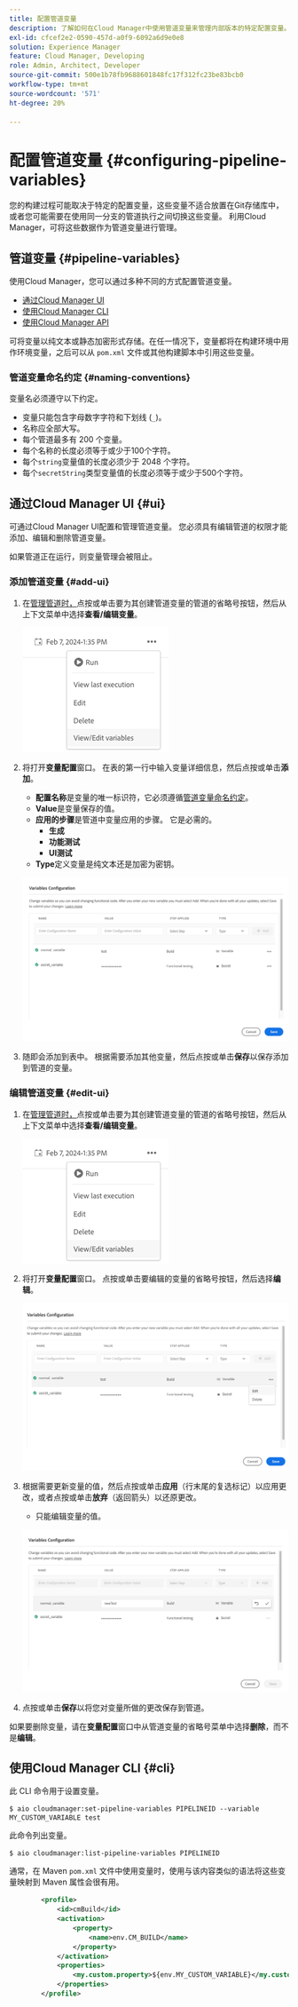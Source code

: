 ```yaml
---
title: 配置管道变量
description: 了解如何在Cloud Manager中使用管道变量来管理内部版本的特定配置变量。
exl-id: cfcef2e2-0590-457d-a0f9-6092a6d9e0e8
solution: Experience Manager
feature: Cloud Manager, Developing
role: Admin, Architect, Developer
source-git-commit: 500e1b78fb9688601848fc17f312fc23be83bcb0
workflow-type: tm+mt
source-wordcount: '571'
ht-degree: 20%

---
```


# 配置管道变量 {#configuring-pipeline-variables}

您的构建过程可能取决于特定的配置变量，这些变量不适合放置在Git存储库中，或者您可能需要在使用同一分支的管道执行之间切换这些变量。 利用Cloud Manager，可将这些数据作为管道变量进行管理。

## 管道变量 {#pipeline-variables}

使用Cloud Manager，您可以通过多种不同的方式配置管道变量。

* [通过Cloud Manager UI](#ui)
* [使用Cloud Manager CLI](#cli)
* [使用Cloud Manager API](https://developer.adobe.com/experience-cloud/cloud-manager/reference/api/#tag/Variables/operation/getPipelineVariables)

可将变量以纯文本或静态加密形式存储。在任一情况下，变量都将在构建环境中用作环境变量，之后可以从 `pom.xml` 文件或其他构建脚本中引用这些变量。

### 管道变量命名约定 {#naming-conventions}

变量名必须遵守以下约定。

* 变量只能包含字母数字字符和下划线 (`_`)。
* 名称应全部大写。
* 每个管道最多有 200 个变量。
* 每个名称的长度必须等于或少于100个字符。
* 每个`string`变量值的长度必须少于 2048 个字符。
* 每个`secretString`类型变量值的长度必须等于或少于500个字符。

## 通过Cloud Manager UI {#ui}

可通过Cloud Manager UI配置和管理管道变量。 您必须具有编辑管道的权限才能添加、编辑和删除管道变量。

如果管道正在运行，则变量管理会被阻止。

### 添加管道变量 {#add-ui}

1. 在[管理管道时，](/help/implementing/cloud-manager/configuring-pipelines/managing-pipelines.md)点按或单击要为其创建管道变量的管道的省略号按钮，然后从上下文菜单中选择&#x200B;**查看/编辑变量**。

   ![查看/编辑管道变量](/help/implementing/cloud-manager/assets/pipeline-variables-view-edit.png)

1. 将打开&#x200B;**变量配置**&#x200B;窗口。 在表的第一行中输入变量详细信息，然后点按或单击&#x200B;**添加**。

   * **配置名称**&#x200B;是变量的唯一标识符，它必须遵循[管道变量命名约定](#naming-conventions)。
   * **Value**&#x200B;是变量保存的值。
   * **应用的步骤**&#x200B;是管道中变量应用的步骤。 它是必需的。
      * **生成**
      * **功能测试**
      * **UI测试**
   * **Type**&#x200B;定义变量是纯文本还是加密为密钥。

   ![添加变量](/help/implementing/cloud-manager/assets/pipeline-variables-add-variable.png)

1. 随即会添加到表中。 根据需要添加其他变量，然后点按或单击&#x200B;**保存**&#x200B;以保存添加到管道的变量。

### 编辑管道变量 {#edit-ui}

1. 在[管理管道时，](/help/implementing/cloud-manager/configuring-pipelines/managing-pipelines.md)点按或单击要为其创建管道变量的管道的省略号按钮，然后从上下文菜单中选择&#x200B;**查看/编辑变量**。

   ![查看/编辑管道变量](/help/implementing/cloud-manager/assets/pipeline-variables-view-edit.png)

1. 将打开&#x200B;**变量配置**&#x200B;窗口。 点按或单击要编辑的变量的省略号按钮，然后选择&#x200B;**编辑**。

   ![编辑变量](/help/implementing/cloud-manager/assets/pipeline-variables-edit.png)

1. 根据需要更新变量的值，然后点按或单击&#x200B;**应用**（行末尾的复选标记）以应用更改，或者点按或单击&#x200B;**放弃**（返回箭头）以还原更改。

   * 只能编辑变量的值。

   ![编辑变量](/help/implementing/cloud-manager/assets/pipeline-variables-edit-save.png)

1. 点按或单击&#x200B;**保存**&#x200B;以将您对变量所做的更改保存到管道。

如果要删除变量，请在&#x200B;**变量配置**&#x200B;窗口中从管道变量的省略号菜单中选择&#x200B;**删除**，而不是&#x200B;**编辑**。

## 使用Cloud Manager CLI {#cli}

此 CLI 命令用于设置变量。

```shell
$ aio cloudmanager:set-pipeline-variables PIPELINEID --variable MY_CUSTOM_VARIABLE test
```

此命令列出变量。

```shell
$ aio cloudmanager:list-pipeline-variables PIPELINEID
```

通常，在 Maven `pom.xml` 文件中使用变量时，使用与该内容类似的语法将这些变量映射到 Maven 属性会很有用。

```xml
        <profile>
            <id>cmBuild</id>
            <activation>
                <property>
                    <name>env.CM_BUILD</name>
                </property>
            </activation>
            <properties>
                <my.custom.property>${env.MY_CUSTOM_VARIABLE}</my.custom.property> 
            </properties>
        </profile>
```
